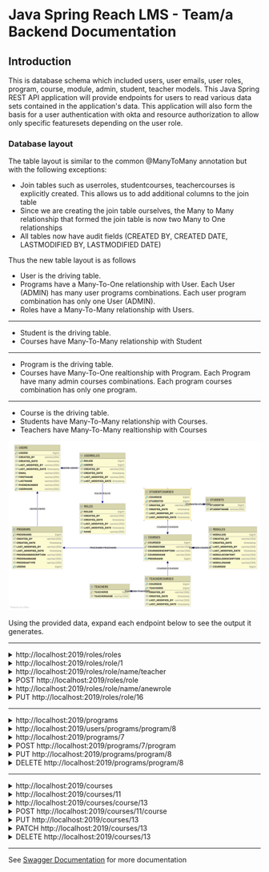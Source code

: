 # Java Spring Reach LMS - Team/a Backend Documentation

## Introduction

This is database schema which included users, user emails, user roles, program, course, module, admin, student, teacher models. This Java Spring REST API application will provide endpoints for users to read various data sets contained in the application's data. This application will also form the basis for a user authentication with okta and resource authorization to allow only specific featuresets depending on the user role.

### Database layout

The table layout is similar to the common @ManyToMany annotation but with the following exceptions:

* Join tables such as userroles, studentcourses, teachercourses is explicitly created. This allows us to add additional columns to the join table
* Since we are creating the join table ourselves, the Many to Many relationship that formed the join table is now two Many to One relationships
* All tables now have audit fields (CREATED BY, CREATED DATE, LASTMODIFIED BY, LASTMODIFIED DATE)

Thus the new table layout is as follows

* User is the driving table.
* Programs have a Many-To-One relationship with User. Each User (ADMIN) has many user programs combinations. Each user program combination has only one User (ADMIN).
* Roles have a Many-To-Many relationship with Users.
---------

* Student is the driving table.
* Courses have Many-To-Many relationship with Student
-------

* Program is the driving table.
* Courses have Many-To-One realtionship with Program. Each Program have many admin courses combinations. Each program courses combination has only one program.

------
* Course is the driving table.
* Students have Many-To-Many relationship with Courses.
* Teachers have Many-To-Many realtionship with Courses

![Image of Database Layout](usersfinaldb.png)

Using the provided data, expand each endpoint below to see the output it generates.

---

<details>
<summary>http://localhost:2019/roles/roles</summary>

```JSON
[
    {
        "roleid": 1,
        "name": "ADMIN",
        "users": [
            {
                "user": {
                    "userid": 4,
                    "username": "llama001@maildrop.cc",
                    "email": "llama001@email.com",
                    "firstname": "llama",
                    "lastname": "001",
                    "phonenumber": "(987)654-3210",
                    "programs": []
                }
            },
            {
                "user": {
                    "userid": 7,
                    "username": "llama007@maildrop.cc",
                    "email": null,
                    "firstname": null,
                    "lastname": null,
                    "phonenumber": null,
                    "programs": []
                }
            }
        ]
    },
    {
        "roleid": 2,
        "name": "TEACHER",
        "users": [
            {
                "user": {
                    "userid": 6,
                    "username": "barnbarn@maildrop.cc",
                    "email": "barnbarn@maildrop.cc",
                    "firstname": "barnbarn",
                    "lastname": "teacher",
                    "phonenumber": "(987)665-4423",
                    "programs": []
                }
            }
        ]
    },
    {
        "roleid": 3,
        "name": "STUDENT",
        "users": []
    }
]
```

</details>

<details>
<summary>http://localhost:2019/roles/role/1</summary>

```JSON
{
    "roleid": 1,
    "name": "ADMIN",
    "users": [
        {
            "user": {
                "userid": 4,
                "username": "llama001@maildrop.cc",
                "email": "llama001@email.com",
                "firstname": "llama",
                "lastname": "001",
                "phonenumber": "(987)654-3210",
                "programs": []
            }
        },
        {
            "user": {
                "userid": 7,
                "username": "llama007@maildrop.cc",
                "email": null,
                "firstname": null,
                "lastname": null,
                "phonenumber": null,
                "programs": []
            }
        }
    ]
}
```

</details>

<details>
<summary>http://localhost:2019/roles/role/name/teacher</summary>

```JSON
{
    "roleid": 2,
    "name": "TEACHER",
    "users": [
        {
            "user": {
                "userid": 6,
                "username": "barnbarn@maildrop.cc",
                "email": "barnbarn@maildrop.cc",
                "firstname": "barnbarn",
                "lastname": "teacher",
                "phonenumber": "(987)665-4423",
                "programs": []
            }
        }
    ]
}
```

</details>

<details>
<summary>POST http://localhost:2019/roles/role</summary>

DATA

```JSON
{
    "name" : "ANewRole"
}
```

OUTPUT

```TEXT
Status CREATED

Location Header: http://localhost:2019/roles/role/16
```

</details>

<details>
<summary>http://localhost:2019/roles/role/name/anewrole</summary>

```JSON
{
    "roleid": 16,
    "name": "ANEWROLE",
    "users": []
}
```

</details>

<details>
<summary>PUT http://localhost:2019/roles/role/16</summary>

DATA

```JSON
{
    "name" : "ANewRole"
}
```

OUTPUT

```TEXT
Status OK
```

</details>

---

<details>
<summary>http://localhost:2019/programs</summary>

```JSON
[
    {
        "programid": 11,
        "programname": "FOR A NEW WAY",
        "programtype": "K13",
        "programdescription": "THERE IS A WAY",
        "courses": [
            {
                "courseid": 12,
                "coursename": "asdsadasa",
                "coursecode": "adsasdassaa",
                "coursedescription": "sdasdASAsdsd",
                "students": [],
                "teachers": [],
                "modules": []
            }
        ],
        "user": {
            "userid": 10,
            "username": "llama007@maildrop.cc",
            "email": null,
            "firstname": null,
            "lastname": null,
            "phonenumber": null,
            "roles": [
                {
                    "role": {
                        "roleid": 1,
                        "name": "ADMIN"
                    }
                }
            ]
        }
    }
]
```

</details>

<details>
<summary>http://localhost:2019/users/programs/program/8</summary>     [7 is the {programid}]

```JSON
{
    "programid": 8,
    "programname": "FOR A NEW WAY",
    "programtype": "K13",
    "programdescription": "THERE IS A WAY",
    "courses": [
        {
            "courseid": 9,
            "coursename": "asdsadasa",
            "coursecode": "adsasdassaa",
            "coursedescription": "sdasdASAsdsd",
            "students": [],
            "teachers": [],
            "modules": []
        },
        {
            "courseid": 10,
            "coursename": "Eng_Course",
            "coursecode": "ENG____12",
            "coursedescription": "Practice english speaking, reading and writing skills",
            "students": [],
            "teachers": [],
            "modules": []
        }
    ],
    "user": {
        "userid": 7,
        "username": "llama007@maildrop.cc",
        "email": null,
        "firstname": null,
        "lastname": null,
        "phonenumber": null,
        "roles": [
            {
                "role": {
                    "roleid": 1,
                    "name": "ADMIN"
                }
            }
        ]
    }
}
```

</details>


<details>
<summary>http://localhost:2019/programs/7</summary>    (7 is the {userid})

```JSON
[
    {
        "programid": 8,
        "programname": "FOR A NEW WAY",
        "programtype": "K13",
        "programdescription": "THERE IS A WAY",
        "courses": [
            {
                "courseid": 9,
                "coursename": "asdsadasa",
                "coursecode": "adsasdassaa",
                "coursedescription": "sdasdASAsdsd",
                "students": [],
                "teachers": [],
                "modules": []
            },
            {
                "courseid": 10,
                "coursename": "Eng_Course",
                "coursecode": "ENG____12",
                "coursedescription": "Practice english speaking, reading and writing skills",
                "students": [],
                "teachers": [],
                "modules": []
            }
        ],
        "user": {
            "userid": 7,
            "username": "llama007@maildrop.cc",
            "email": null,
            "firstname": null,
            "lastname": null,
            "phonenumber": null,
            "roles": [
                {
                    "role": {
                        "roleid": 1,
                        "name": "ADMIN"
                    }
                }
            ]
        }
    }
]
```

</details>

<details>
<summary>POST http://localhost:2019/programs/7/program</summary>      (7 being the userid)

DATA

```JSON
{       "programname": "FOR A NEW WAY",
        "programtype": "K12",
        "programdescription": "THERE IS A WAY"
 }
```

OUTPUT

```TEXT
{
    "programid": 8,
    "programname": "FOR A NEW WAY",
    "programtype": "K13",
    "programdescription": "THERE IS A WAY",
    "courses": [],
    "user": {
        "userid": 7,
        "username": "llama007@maildrop.cc",
        "email": null,
        "firstname": null,
        "lastname": null,
        "phonenumber": null,
        "roles": [
            {
                "role": {
                    "roleid": 1,
                    "name": "ADMIN"
                }
            }
        ]
    }
}

Location Header: http://localhost:2019/users/user/9
Status 201 Created
```

</details>


<details>
<summary>PUT http://localhost:2019/programs/program/8</summary>    (8 being the programid)

DATA

```JSON
{
      "programname": "programname-changed"
}
```

OUTPUT

```TEXT
No Body Data

Status OK
```

</details>


</details>

<details>

<summary>DELETE http://localhost:2019/programs/program/8</summary>   (8 being the programid)

```TEXT
No Body Data

Status No Content (204)
```

</details>

----

<details>
<summary>http://localhost:2019/courses</summary>

```JSON
[
    {
        "courseid": 12,
        "coursename": "Eng_Course",
        "coursecode": "ENG____12",
        "coursedescription": "Practice english speaking, reading and writing skills",
        "program": {
            "programid": 11,
            "programname": "FOR A NEW WAY",
            "programtype": "K13",
            "programdescription": "THERE IS A WAY",
            "user": {
                "userid": 7,
                "username": "llama007@maildrop.cc",
                "email": null,
                "firstname": null,
                "lastname": null,
                "phonenumber": null,
                "roles": [
                    {
                        "role": {
                            "roleid": 1,
                            "name": "ADMIN"
                        }
                    }
                ]
            },
        },
        "students": [],
        "teachers": [],
        "modules": []
    },
    {
        "courseid": 13,
        "coursename": "Maths",
        "coursecode": "Math____12",
        "coursedescription": "Practice english algorithms, arithmetic expressions and geometry",
        "program": {
            "programid": 11,
            "programname": "FOR A NEW WAY",
            "programtype": "K13",
            "programdescription": "THERE IS A WAY",
            "user": {
                "userid": 7,
                "username": "llama007@maildrop.cc",
                "email": null,
                "firstname": null,
                "lastname": null,
                "phonenumber": null,
                "roles": [
                    {
                        "role": {
                            "roleid": 1,
                            "name": "ADMIN"
                        }
                    }
                ]
            },
        },
        "students": [],
        "teachers": [],
        "modules": []
    }
]
```

</details>

<details>
<summary>http://localhost:2019/courses/11</summary>     [11 is the {programid}]

```JSON
[
    {
        "courseid": 12,
        "coursename": "Eng_Course",
        "coursecode": "ENG____12",
        "coursedescription": "Practice english speaking, reading and writing skills",
        "program": {
            "programid": 11,
            "programname": "FOR A NEW WAY",
            "programtype": "K13",
            "programdescription": "THERE IS A WAY",
            "user": {
                "userid": 7,
                "username": "llama007@maildrop.cc",
                "email": null,
                "firstname": null,
                "lastname": null,
                "phonenumber": null,
                "roles": [
                    {
                        "role": {
                            "roleid": 1,
                            "name": "ADMIN"
                        }
                    }
                ]
            },
        },
        "students": [],
        "teachers": [],
        "modules": []
    },
    {
        "courseid": 13,
        "coursename": "Maths",
        "coursecode": "Math____12",
        "coursedescription": "Practice english algorithms, arithmetic expressions and geometry",
        "program": {
            "programid": 11,
            "programname": "FOR A NEW WAY",
            "programtype": "K13",
            "programdescription": "THERE IS A WAY",
            "user": {
                "userid": 7,
                "username": "llama007@maildrop.cc",
                "email": null,
                "firstname": null,
                "lastname": null,
                "phonenumber": null,
                "roles": [
                    {
                        "role": {
                            "roleid": 1,
                            "name": "ADMIN"
                        }
                    }
                ]
            },
        },
        "students": [],
        "teachers": [],
        "modules": []
    }
]
```

</details>


<details>
<summary>http://localhost:2019/courses/course/13</summary>    (13 is the {courseid})

```JSON
{
    "courseid": 13,
    "coursename": "Maths",
    "coursecode": "Math____12",
    "coursedescription": "Practice english algorithms, arithmetic expressions and geometry",
    "program": {
        "programid": 11,
        "programname": "FOR A NEW WAY",
        "programtype": "K13",
        "programdescription": "THERE IS A WAY",
        "user": {
            "userid": 7,
            "username": "llama007@maildrop.cc",
            "email": null,
            "firstname": null,
            "lastname": null,
            "phonenumber": null,
            "roles": [
                {
                    "role": {
                        "roleid": 1,
                        "name": "ADMIN"
                    }
                }
            ]
        },
    },
    "students": [],
    "teachers": [],
    "modules": []
}
```

</details>


<details>
<summary>POST http://localhost:2019/courses/11/course</summary>

DATA

```JSON
{ 
  "coursename": "Maths", **REQUIRED**
  "coursecode": "Math____12",   **REQUIRED**
  "coursedescription": "Practice english algorithms, arithmetic expressions and geometry"
}
```

OUTPUT

```TEXT
{
    "courseid": 13,
    "coursename": "Maths",
    "coursecode": "Math____12",
    "coursedescription": "Practice english algorithms, arithmetic expressions and geometry",
    "program": {
        "programid": 11,
        "programname": "FOR A NEW WAY",
        "programtype": "K13",
        "programdescription": "THERE IS A WAY",
        "user": {
            "userid": 7,
            "username": "llama007@maildrop.cc",
            "email": null,
            "firstname": null,
            "lastname": null,
            "phonenumber": null,
            "roles": [
                {
                    "role": {
                        "roleid": 1,
                        "name": "ADMIN"
                    }
                }
            ]
        }
    },
    "students": [],
    "teachers": [],
    "modules": []
}

Location Header: http://localhost:2019/courses/11/course/13
Status 201 Created
```

</details>


<details>
<summary>PUT http://localhost:2019/courses/13</summary>  (13 being the courseid)

DATA

```JSON
{
      "coursename": "coursename-changed"
}
```

OUTPUT

```TEXT
No Body Data

Status OK
```

</details>

<details>
<summary>PATCH http://localhost:2019/courses/13</summary>  (13 being the courseid)

DATA

```JSON
{
      "coursename": "coursenamewithpatch-changed"
}
```

OUTPUT

```TEXT
No Body Data

Status OK
```

</details>


</details>

<details>

<summary>DELETE http://localhost:2019/courses/13</summary>   (7 being the programid)

```TEXT
No Body Data

Status No Content (204)
```

</details>


----

See [Swagger Documentation](https://reach-team-a-be.herokuapp.com/swagger-ui.html#) for more documentation
